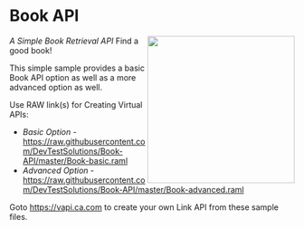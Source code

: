 Book API
=====

*A Simple Book Retrieval API*
<img align="right" height="260" src="https://raw.githubusercontent.com/DevTestSolutions/Book-API/master/Book.png">
Find a good book!

This simple sample provides a basic Book API option as well as a more advanced option as well.

Use RAW link(s) for Creating Virtual APIs:
 - *Basic Option* - https://raw.githubusercontent.com/DevTestSolutions/Book-API/master/Book-basic.raml
 - *Advanced Option* - https://raw.githubusercontent.com/DevTestSolutions/Book-API/master/Book-advanced.raml

Goto https://vapi.ca.com to create your own Link API from these sample files.
